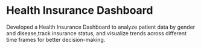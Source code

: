 # Health Insurance Dashboard
Developed a Health Insurance Dashboard to analyze patient data by gender and disease,track insurance status, and visualize
trends across different time frames for better decision-making.

